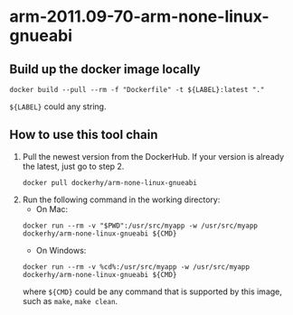 # arm-2011.09-70-arm-none-linux-gnueabi

## Build up the docker image locally

```
docker build --pull --rm -f "Dockerfile" -t ${LABEL}:latest "."
```

`${LABEL}` could any string.

## How to use this tool chain

1. Pull the newest version from the DockerHub. If your version is already the latest, just go to step 2.
    ```
    docker pull dockerhy/arm-none-linux-gnueabi
    ```
2. Run the following command in the working directory:
    - On Mac:
    ```
    docker run --rm -v "$PWD":/usr/src/myapp -w /usr/src/myapp dockerhy/arm-none-linux-gnueabi ${CMD}
    ```
    - On Windows:
    ```
    docker run --rm -v %cd%:/usr/src/myapp -w /usr/src/myapp dockerhy/arm-none-linux-gnueabi ${CMD}
    ```
    where `${CMD}` could be any command that is supported by this image, such as `make`, `make clean`.
